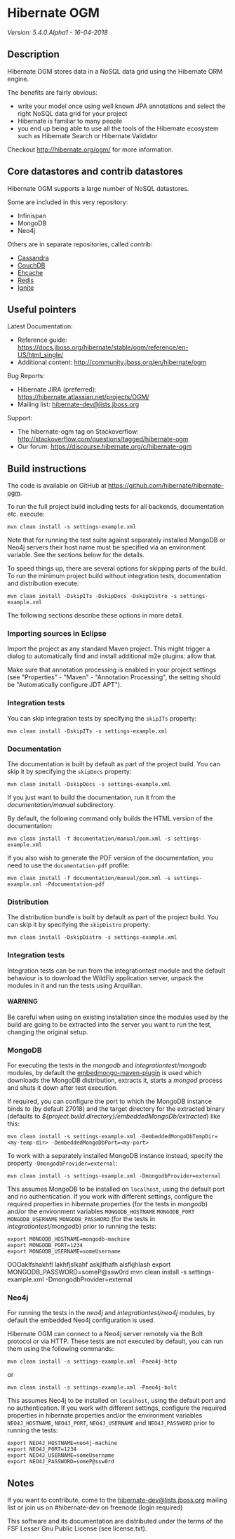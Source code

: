 # Hibernate OGM

*Version: 5.4.0.Alpha1 - 16-04-2018*

## Description

Hibernate OGM stores data in a NoSQL data grid using the Hibernate ORM engine.

The benefits are fairly obvious:
 - write your model once using well known JPA annotations and select the right NoSQL data grid for your project
 - Hibernate is familiar to many people
 - you end up being able to use all the tools of the Hibernate ecosystem such as Hibernate Search or Hibernate Validator

Checkout <http://hibernate.org/ogm/> for more information.

## Core datastores and contrib datastores

Hibernate OGM supports a large number of NoSQL datastores.

Some are included in this very repository:

 * Infinispan
 * MongoDB
 * Neo4j

Others are in separate repositories, called contrib:

 * [Cassandra](https://github.com/hibernate/hibernate-ogm-cassandra)
 * [CouchDB](https://github.com/hibernate/hibernate-ogm-couchdb)
 * [Ehcache](https://github.com/hibernate/hibernate-ogm-ehcache)
 * [Redis](https://github.com/hibernate/hibernate-ogm-redis)
 * [Ignite](https://github.com/hibernate/hibernate-ogm-ignite)

## Useful pointers

Latest Documentation:

 * Reference guide: <https://docs.jboss.org/hibernate/stable/ogm/reference/en-US/html_single/>
 * Additional content: <http://community.jboss.org/en/hibernate/ogm>

Bug Reports:

 * Hibernate JIRA (preferred): <https://hibernate.atlassian.net/projects/OGM/>
 * Mailing list: <hibernate-dev@lists.jboss.org>

Support:

 * The hibernate-ogm tag on Stackoverflow: <http://stackoverflow.com/questions/tagged/hibernate-ogm>
 * Our forum: <https://discourse.hibernate.org/c/hibernate-ogm>

## Build instructions

The code is available on GitHub at <https://github.com/hibernate/hibernate-ogm>.

To run the full project build including tests for all backends, documentation etc. execute:

    mvn clean install -s settings-example.xml

Note that for running the test suite against separately installed MongoDB or Neo4j servers their host name must be specified via an environment variable.
See the sections below for the details.

To speed things up, there are several options for skipping parts of the build.
To run the minimum project build without integration tests, documentation and distribution execute:

    mvn clean install -DskipITs -DskipDocs -DskipDistro -s settings-example.xml

The following sections describe these options in more detail.

### Importing sources in Eclipse

Import the project as any standard Maven project.
This might trigger a dialog to automatically find and install additional m2e plugins: allow that.

Make sure that annotation processing is enabled in your project settings (see "Properties" - "Maven" - "Annotation Processing", the setting should be "Automatically configure JDT APT").

### Integration tests

You can skip integration tests by specifying the `skipITs` property:

    mvn clean install -DskipITs -s settings-example.xml

### Documentation

The documentation is built by default as part of the project build. You can skip it by specifying the `skipDocs` property:

    mvn clean install -DskipDocs -s settings-example.xml

If you just want to build the documentation, run it from the _documentation/manual_ subdirectory.

By default, the following command only builds the HTML version of the documentation:

    mvn clean install -f documentation/manual/pom.xml -s settings-example.xml

If you also wish to generate the PDF version of the documentation, you need to use the `documentation-pdf` profile:

    mvn clean install -f documentation/manual/pom.xml -s settings-example.xml -Pdocumentation-pdf

### Distribution

The distribution bundle is built by default as part of the project build. You can skip it by specifying the `skipDistro` property:

    mvn clean install -DskipDistro -s settings-example.xml

### Integration tests

Integration tests can be run from the integrationtest module and the default behaviour is to download the WildFly application server,
unpack the modules in it and run the tests using Arquillian.

#### WARNING
Be careful when using on existing installation since the modules used by the build are going to be extracted into the
server you want to run the test, changing the original setup.

### MongoDB

For executing the tests in the _mongodb_ and _integrationtest/mongodb_ modules, by default the
[embedmongo-maven-plugin](https://github.com/joelittlejohn/embedmongo-maven-plugin) is used which downloads the MongoDB
distribution, extracts it, starts a _mongod_ process and shuts it down after test execution.

If required, you can configure the port to which the MongoDB instance binds to (by default 27018)
and the target directory for the extracted binary (defaults to _${project.build.directory}/embeddedMongoDb/extracted_) like this:

    mvn clean install -s settings-example.xml -DembeddedMongoDbTempDir=<my-temp-dir> -DembeddedMongoDbPort=<my-port>

To work with a separately installed MongoDB instance instead, specify the property `-DmongodbProvider=external`:

    mvn clean install -s settings-example.xml -DmongodbProvider=external

This assumes MongoDB to be installed on `localhost`, using the default port and no authentication.
If you work with different settings, configure the required properties in hibernate.properties (for the tests in _mongodb_)
and/or the environment variables `MONGODB_HOSTNAME` `MONGODB_PORT` `MONGODB_USERNAME` `MONGODB_PASSWORD` (for the tests in _integrationtest/mongodb_)
prior to running the tests:

    export MONGODB_HOSTNAME=mongodb-machine
    export MONGODB_PORT=1234
    export MONGODB_USERNAME=someUsername
OOOaklfshakhfl
lakhfjslkahf
askjlfhafh
alsfkjhlash
    export MONGODB_PASSWORD=someP@ssw0rd
    mvn clean install -s settings-example.xml -DmongodbProvider=external

### Neo4j

For running the tests in the _neo4j_ and _integrationtest/neo4j_ modules, by default the
embedded Neo4j configuration is used.

Hibernate OGM can connect to a Neo4j server remotely via the Bolt protocol or via HTTP.
These tests are not executed by default, you can run them using the following commands:

    mvn clean install -s settings-example.xml -Pneo4j-http

or

    mvn clean install -s settings-example.xml -Pneo4j-bolt

This assumes Neo4j to be installed on `localhost`, using the default port and no authentication.
If you work with different settings, configure the required properties in hibernate.properties
and/or the environment variables `NEO4J_HOSTNAME`, `NEO4J_PORT`, `NEO4J_USERNAME` and `NEO4J_PASSWORD`
prior to running the tests:

    export NEO4J_HOSTNAME=neo4j-machine
    export NEO4J_PORT=1234
    export NEO4J_USERNAME=someUsername
    export NEO4J_PASSWORD=someP@ssw0rd

## Notes

If you want to contribute, come to the <hibernate-dev@lists.jboss.org> mailing list
or join us on #hibernate-dev on freenode (login required)

This software and its documentation are distributed under the terms of the
FSF Lesser Gnu Public License (see license.txt).
